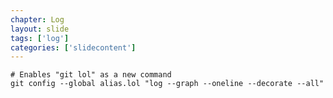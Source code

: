 ```yaml
---
chapter: Log
layout: slide
tags: ['log']
categories: ['slidecontent']
---
```


	# Enables "git lol" as a new command
	git config --global alias.lol "log --graph --oneline --decorate --all"
